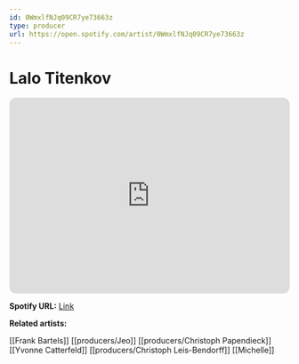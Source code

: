 ```yaml
---
id: 0WmxlfNJq09CR7ye73663z
type: producer
url: https://open.spotify.com/artist/0WmxlfNJq09CR7ye73663z
---
```

# Lalo Titenkov

<iframe style="border-radius:12px" src="https://open.spotify.com/embed/artist/0WmxlfNJq09CR7ye73663z" width="100%" height="352" frameBorder="0" allowfullscreen="" allow="autoplay; clipboard-write; encrypted-media; fullscreen; picture-in-picture" loading="lazy"></iframe>

**Spotify URL:** [Link](https://open.spotify.com/artist/0WmxlfNJq09CR7ye73663z)

**Related artists:**

[[Frank Bartels]]
[[producers/Jeo]]
[[producers/Christoph Papendieck]]
[[Yvonne Catterfeld]]
[[producers/Christoph Leis-Bendorff]]
[[Michelle]]

